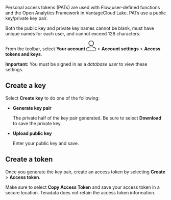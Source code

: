 Personal access tokens (PATs) are used with Flow,user-defined functions and the Open Analytics Framework in VantageCloud Lake. PATs use a public key/private key pair.

Both the public key and private key names cannot be blank, must have unique names for each user, and cannot exceed 128 characters.

From the toolbar, select **Your account** ![Person icon.](Images/mci1652327190262.svg) > **Account settings** > **Access tokens and keys**.

**Important:** You must be signed in as a *database user* to view these settings.

## Create a key


Select **Create key** to do one of the following:

-   **Generate key pair**

    The private half of the key pair generated. Be sure to select **Download** to save the private key.


-   **Upload public key**

    Enter your public key and save.


## Create a token


Once you generate the key pair, create an access token by selecting **Create** > **Access token**.

Make sure to select **Copy Access Token** and save your access token in a secure location. Teradata does not retain the access token information.


